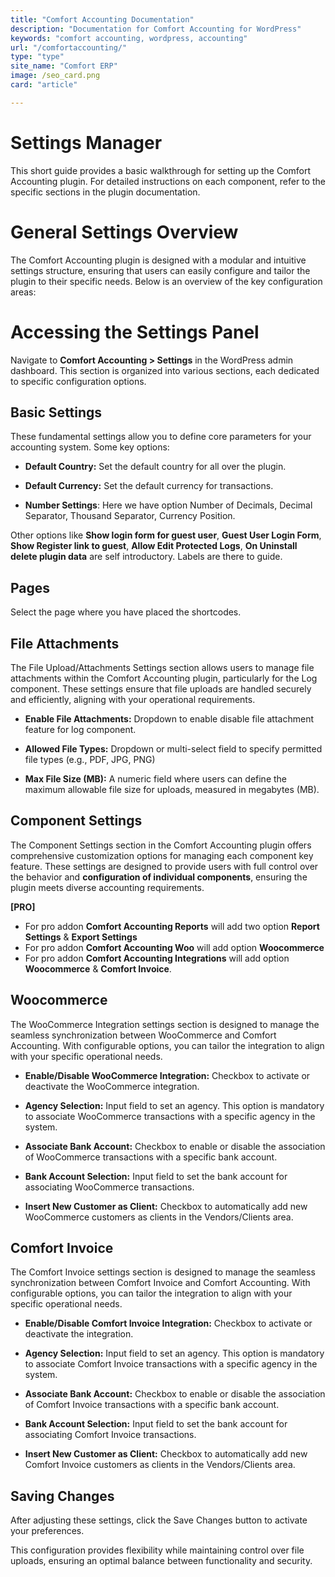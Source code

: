 ```yaml
---
title: "Comfort Accounting Documentation"
description: "Documentation for Comfort Accounting for WordPress"
keywords: "comfort accounting, wordpress, accounting"
url: "/comfortaccounting/"
type: "type"
site_name: "Comfort ERP"
image: /seo_card.png
card: "article"

---
```


# Settings Manager

This short guide provides a basic walkthrough for setting up the Comfort Accounting plugin. For detailed instructions on each component, refer to the specific sections in the plugin documentation.

# General Settings Overview #
The Comfort Accounting plugin is designed with a modular and intuitive settings structure, ensuring that users can easily configure and tailor the plugin to their specific needs. Below is an overview of the key configuration areas:

# Accessing the Settings Panel #
Navigate to **Comfort Accounting > Settings** in the WordPress admin dashboard. This section is organized into various sections, each dedicated to specific configuration options.

## Basic Settings ##
These fundamental settings allow you to define core parameters for your accounting system. Some key options:

+ **Default Country:** Set the default country for all over the plugin.

+ **Default Currency:** Set the default currency for transactions.

+ **Number Settings**: Here we have option Number of Decimals, Decimal Separator, Thousand Separator, Currency Position.

Other options like **Show login form for guest user**, **Guest User Login Form**, **Show Register link to guest**, **Allow Edit Protected Logs**, **On Uninstall delete plugin data** are self introductory. Labels are there to guide.

## Pages ##
Select the page where you have placed the shortcodes.

## File Attachments ##
The File Upload/Attachments Settings section allows users to manage file attachments within the Comfort Accounting plugin, particularly for the Log component. These settings ensure that file uploads are handled securely and efficiently, aligning with your operational requirements.

+ **Enable File Attachments:** Dropdown to enable disable file attachment feature for log component.

+ **Allowed File Types:** Dropdown or multi-select field to specify permitted file types (e.g., PDF, JPG, PNG)

+ **Max File Size (MB):** A numeric field where users can define the maximum allowable file size for uploads, measured in megabytes (MB).

## Component Settings ##
The Component Settings section in the Comfort Accounting plugin offers comprehensive customization options for managing each component key feature. These settings are designed to provide users with full control over the behavior and **configuration of individual components**, ensuring the plugin meets diverse accounting requirements.

**[PRO]**
+ For pro addon **Comfort Accounting Reports** will add two option **Report Settings** & **Export Settings**
+ For pro addon **Comfort Accounting Woo** will add option **Woocommerce**
+ For pro addon **Comfort Accounting Integrations** will add option **Woocommerce** & **Comfort Invoice**.

## Woocommerce ##
The WooCommerce Integration settings section is designed to manage the seamless synchronization between WooCommerce and Comfort Accounting. With configurable options, you can tailor the integration to align with your specific operational needs.

+ **Enable/Disable WooCommerce Integration:** Checkbox to activate or deactivate the WooCommerce integration.

+ **Agency Selection:** Input field to set an agency. This option is mandatory to associate WooCommerce transactions with a specific agency in the system.

+ **Associate Bank Account:** Checkbox to enable or disable the association of WooCommerce transactions with a specific bank account.

+ **Bank Account Selection:** Input field to set the bank account for associating WooCommerce transactions.

+ **Insert New Customer as Client:** Checkbox to automatically add new WooCommerce customers as clients in the Vendors/Clients area.

## Comfort Invoice ##
The Comfort Invoice settings section is designed to manage the seamless synchronization between Comfort Invoice and Comfort Accounting. With configurable options, you can tailor the integration to align with your specific operational needs.

+ **Enable/Disable Comfort Invoice Integration:** Checkbox to activate or deactivate the integration.

+ **Agency Selection:** Input field to set an agency. This option is mandatory to associate Comfort Invoice transactions with a specific agency in the system.

+ **Associate Bank Account:** Checkbox to enable or disable the association of Comfort Invoice transactions with a specific bank account.

+ **Bank Account Selection:** Input field to set the bank account for associating Comfort Invoice transactions.

+ **Insert New Customer as Client:** Checkbox to automatically add new Comfort Invoice customers as clients in the Vendors/Clients area.

## Saving Changes ##
After adjusting these settings, click the Save Changes button to activate your preferences.

This configuration provides flexibility while maintaining control over file uploads, ensuring an optimal balance between functionality and security.


